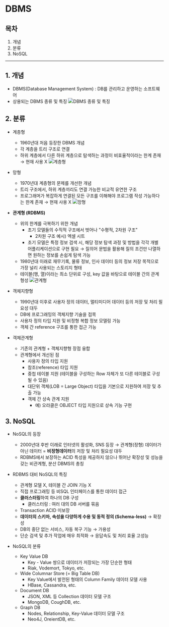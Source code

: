 # DBMS


## 목차
1. 개념
2. 분류
3. NoSQL

---

## 1. 개념
- DBMS(Database Management System)
  : DB를 관리하고 운영하는 소프트웨어
- 상용되는 DBMS 종류 및 특징
  ![DBMS 종류 및 특징](https://github.com/CS-Algorithm-Study/CS/assets/90232934/4a4fabbb-bb9d-43e2-9fe6-106baa4c7805)
  
## 2. 분류
- 계층형
  - 1960년대 처음 등장한 DBMS 개념
  - 각 계층을 트리 구조로 연결
  - 하위 계층에서 다른 하위 계층으로 탐색하는 과정이 비효율적이라는 한계 존재 → 현재 사용 X
  ![계층형](https://hongong.hanbit.co.kr/wp-content/uploads/2021/11/%EA%B3%84%EC%B8%B5%ED%98%95DBMS.png)
  
- 망형
  - 1970년대 계층형의 문제를 개선한 개념
  - 트리 구조에서, 하위 계층끼리도 연결 가능한 비교적 유연한 구조
  - 프로그래머가 복잡하게 연결된 모든 구조를 이해해야 프로그램 작성 가능하다는 한계 존재 → 현재 사용 X
  ![망형](https://hongong.hanbit.co.kr/wp-content/uploads/2021/11/%EB%A7%9D%ED%98%95DBMS.png)
  
- **관계형 (RDBMS)**
  - 위의 한계를 극복하기 위한 개념
    - 초기 모델들의 수직적 구조에서 벗어나 "수평적, 2차원 구조"
      - 2차원 구조 예시) 엑셀 시트
    - 초기 모델은 특정 정보 검색 시, 해당 정보 탐색 과정 및 방법을 각각 개별 어플리케이션으로 구현 필요 → 질의어 문법을 활용해 질의 조건만 나열하면 원하는 정보를 손쉽게 탐색 가능
  - 1980년대 이래로 재무기록, 물류 정보, 인사 데이터 등의 정보 저장 목적으로 가장 널리 사용되는 스토리지 형태
  - 테이블(행, 열)이라는 최소 단위로 구성, key 값을 바탕으로 테이블 간의 관계 형성
  ![관계형](https://hongong.hanbit.co.kr/wp-content/uploads/2021/11/sql_table.png)

- 객체지향형
  - 1990년대 이후로 사용자 정의 데이터, 멀티미디어 데이터 등의 저장 및 처리 필요성 대두
  - DB에 프로그래밍의 객체지향 기술을 접목
  - 사용자 정의 타입 지원 및 비정형 복합 정보 모델링 가능
  - 객체 간 reference 구조를 통한 접근 가능

- 객체관계형
  - 기존의 관계형 + 객체지향형 장점 융합
  - 관계형에서 개선된 점
    - 사용자 정의 타입 지원
    - 참조(reference) 타입 지원
    - 중첩 테이블 지원 (테이블을 구성하는 Row 자체가 또 다른 테이블로 구성될 수 있음)
    - 대단위 객체(LOB = Large Object) 타입을 기본으로 지원하여 저장 및 추출 가능
    - 객체 간 상속 관계 지원
      - 예) 오라클은 OBJECT 타입 지원으로 상속 기능 구현

## 3. NoSQL
- NoSQL의 등장
  - 2000년대 후반 이래로 인터넷의 활성화, SNS 등장 → 관계형(정형) 데이터가 아닌 데이터 = **비정형데이터**의 저장 및 처리 필요성 대두
  - RDBMS에서 보장하는 ACID 특성을 제공하지 않으나 뛰어난 확장성 및 성능을 갖는 비관계형, 분산 DBMS의 총칭

- RDBMS 대비 NoSQL의 특징
  - 관계형 모델 X, 테이블 간 JOIN 기능 X
  - 직접 프로그래밍 등 비SQL 인터페이스를 통한 데이터 접근
  - **클러스터링**하여 하나의 DB 구성
    - 클러스터링 : 여러 대의 DB 서버를 묶음
  - Transaction ACID 미보장
  - **데이터의 스키마, 속성을 다양하게 수용 및 동적 정의 (Schema-less)** → 확장성
  - DB의 중단 없는 서비스, 자동 복구 기능 → 가용성
  - 단순 검색 및 추가 작업에 매우 최적화 → 응답속도 및 처리 효율 고성능

- NoSQL의 분류
  - Key Value DB
    - Key - Value 쌍으로 데이터가 저장되는 가장 단순한 형태
    - Riak, Vodemort, Tokyo, etc.
  - Wide Columnar Store (= Big Table DB)
    - Key Value에서 발전된 형태의 Column Family 데이터 모델 사용
    - HBase, Cassandra, etc.
  - Document DB
    - JSON, XML 등 Collection 데이터 모델 구조
    - MongoDB, CoughDB, etc.
  - Graph DB
    - Nodes, Relationship, Key-Value 데이터 모델 구조
    - Neo4J, OreientDB, etc.
